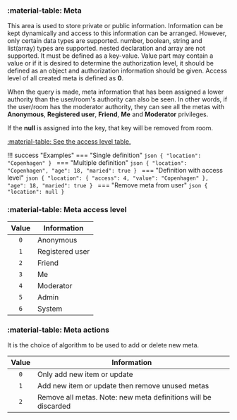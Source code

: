 ### :material-table: Meta

This area is used to store private or public information. Information can be kept dynamically and access to this information can be arranged. However, only certain data types are supported. number, boolean, string and list(array) types are supported. nested declaration and array are not supported. It must be defined as a key-value. Value part may contain a value or if it is desired to determine the authorization level, it should be defined as an object and authorization information should be given. Access level of all created meta is defined as **0**.

When the query is made, meta information that has been assigned a lower authority than the user/room's authority can also be seen. In other words, if the user/room has the moderator authority, they can see all the metas with **Anonymous**, **Registered user**, **Friend**, **Me** and **Moderator** privileges.

If the **null** is assigned into the key, that key will be removed from room.

[:material-table: See the access level table.](#meta-access-level)

!!! success "Examples"
    === "Single definition"
        ```json
        {
            "location": "Copenhagen"
        }
        ```
    === "Multiple definition"
        ```json
        {
            "location": "Copenhagen",
            "age": 18,
            "maried": true
        }
        ```
    === "Definition with access level"
        ```json
        {
            "location": {
                "access": 4,
                "value": "Copenhagen"
            },
            "age": 18,
            "maried": true
        }
        ```
    === "Remove meta from user"
        ```json
        {
            "location": null
        }
        ```

### :material-table: Meta access level

| Value   | Information     |
|:-------:|-----------------|
| `0`     | Anonymous       |
| `1`     | Registered user |
| `2`     | Friend          |
| `3`     | Me              |
| `4`     | Moderator       |
| `5`     | Admin           |
| `6`     | System          |


### :material-table: Meta actions
It is the choice of algorithm to be used to add or delete new meta.

| Value   | Information                                                    |
|:-------:|----------------------------------------------------------------|
| `0`     | Only add new item or update                                    |
| `1`     | Add new item or update then remove unused metas                |
| `2`     | Remove all metas. Note: new meta definitions will be discarded |